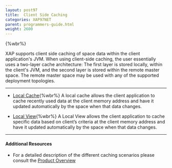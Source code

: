```yaml
---
layout: post97
title:  Client Side Caching
categories: XAP97NET
parent: programmers-guide.html
weight: 2600
---
```


{%wbr%}

XAP supports client side caching of space data within the client application's JVM. When using client-side caching, the user essentially uses a two-layer cache architecture: The first layer is stored locally, within the client's JVM, and the second layer is stored within the remote master space. The remote master space may be used with any of the supported deployment topologies.


<hr/>



- [Local Cache](./local-cache.html){%wbr%}
A local cache allows the client application to cache recently used data at the client memory address and have it updated automatically by the space when that data changes.

- [Local View](./local-view.html){%wbr%}
A Local View allows the client application to cache specific data based on client’s criteria at the client memory address and have it updated automatically by the space when that data changes.



<hr/>

#### Additional Resources

- For a detailed description of the different caching scenarios please consult the [Product Overview](/product_overview/caching-scenarios.html)





